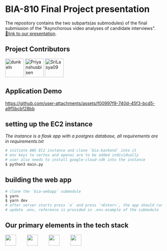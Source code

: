 # BIA-810 Final Project presentation

The repository contains the two subparts(as submodules) of the final submission of the "Asynchorous video analyses of candidate interviews".    
[🔗link to our presentation](https://docs.google.com/presentation/d/1TbBBb_12T4mL9diZPfX0qzwriL9REFvcQzV18LQBpAI/edit?usp=sharing).

## Project Contributors
<a href="https://github.com/dunkeln"> <img src="https://avatars.githubusercontent.com/dunkeln" width="60px;" alt="dunkeln"/></a>
<a href="https://github.com/Priyanshusbisen"> <img src="https://avatars.githubusercontent.com/Priyanshusbisen" width="60px;" alt="Priyanshusbisen"/></a>
<a href="https://github.com/SriLasya09"> <img src="https://avatars.githubusercontent.com/SriLasya09" width="60px;" alt="SriLasya09"/></a>


## Application Demo

https://github.com/user-attachments/assets/f00997f9-740d-45f3-bcd5-a9f5bcbf28bb


## setting up the EC2 instance

*The instance is a flask app with a postgres database, all requirements are in requirements.txt*

```bash
# initiate AWS EC2 instance and clone `bia-backend` into it
# env keys to vertex and openai are to be added individually
# user also needs to install google-cloud-sdk into the instance
$ python3 main.py
```

## building the web app
```bash
# clone the `bia-webapp` submodule
$ yarn
$ yarn dev
# after server starts press `o` and press `<Enter>`, the app should run
# update .env, reference is provided in .env.example of the submodule
```

## Our primary elements in the tech stack

<div style="display: inline-flex; gap: 35px;">
  <img src="https://cdn.jsdelivr.net/gh/devicons/devicon@latest/icons/svelte/svelte-original.svg" style="width: 35px;" />    
  <img src="https://cdn.jsdelivr.net/gh/devicons/devicon@latest/icons/flask/flask-original.svg" style="width: 35px;" />    
  <img src="https://cdn.jsdelivr.net/gh/devicons/devicon@latest/icons/amazonwebservices/amazonwebservices-original-wordmark.svg" style="width: 35px;" />    
  <img src="https://cdn.jsdelivr.net/gh/devicons/devicon@latest/icons/postgresql/postgresql-original.svg" style="width: 35px;" />    
</div>
          
          
          
